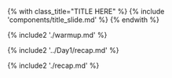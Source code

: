 {% with class_title="TITLE HERE" %}
{% include 'components/title_slide.md' %}
{% endwith %}

{% include2 './warmup.md' %}


{% include2 '../Day1/recap.md' %}





{% include2 './recap.md' %}

